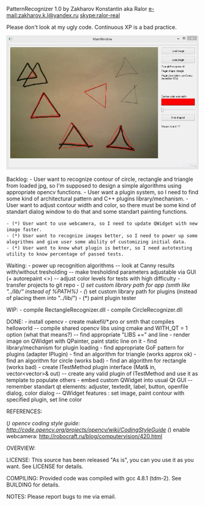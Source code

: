 PatternRecognizer 1.0 by
Zakharov Konstantin aka Ralor
<e-mail:zakharov.k.l@yandex.ru>
<skype:ralor-real>

Please don't look at my ugly code. Continuous XP is a bad practice.

![screenshot](https://raw.githubusercontent.com/Ralor/PatternRecognizer/master/screenshot.jpg)

Backlog:
	- User want to recognize contour of circle, rectangle and triangle from loaded jpg, so I'm supposed to design a simple algorithms using appropriate opencv functions.
	- User want a plugin system, so I need to find some kind of architectural pattern and C++ plugins library/mechanism.
	- User want to adjust contour width and color, so there must be some kind of standart dialog window to do that and some standart painting functions.

	- (*) User want to use webcamera, so I need to update QWidget with new image faster.
	- (*) User want to recognize images better, so I need to power up some alogrithms and give user some ability of customizing initial data.
	- (*) User want to know what plugin is better, so I need autotesting utility to know percentage of passed tests.

Waiting:
	- power up recognition algorithms
	-- look at Canny results with/without tresholding
	-- make tresholdind parameters adjustable via GUI (+ autorepaint <<onRelease>>)
	-- adjust color levels for tests with high difficulty
	- transfer projects to git repo
	- (*) set custom library path for app (smth like "../lib/" instead of %PATH%)
	- (*) set custom library path for plugins (instead of placing them into "../lib/")
	- (*) paint plugin tester
	
WIP:
	- compile RectangleRecognizer.dll
	- compile CircleRecognizer.dll
	
DONE:
	- install opencv
	- create makefil/*.pro or smth that compiles helloworld
	-- compile shared opencv libs using cmake and WITH_QT = 1 option (what that means?)
	-- find appropriate "LIBS +=" and line
	- render image on QWidget with QPainter, paint static line on it
	- find library/mechanism for plugin loading
	- find appropriate GoF pattern for plugins (adapter IPlugin)
	- find an algorithm for triangle (works approx ok)
	- find an algorithm for circle (works bad)
	- find an algorithm for rectangle (works bad)
	- create ITestMethod plugin interface (Mat& in, vector<vector<Point>>& out)
	-- create any valid plugin of ITestMethod and use it as template to populate others
	- embed custom QWidget into usual Qt GUI
	-- remember standart qt elements: adjuster, textedit, label, button, openfile dialog, color dialog
	-- QWidget features : set image, paint contour with specified plugin, set line color
	
REFERENCES:

(*) opencv coding style guide: http://code.opencv.org/projects/opencv/wiki/CodingStyleGuide
(*) enable webcamera: http://robocraft.ru/blog/computervision/420.html

OVERVIEW:
    
	
LICENSE:
	This source has been released "As is", you can you use it as you want.
	See LICENSE for details.
    
COMPILING:
	Provided code was compiled with gcc 4.8.1 (tdm-2).
	See BUILDING for details.
    
NOTES:
	Please report bugs to me via email.